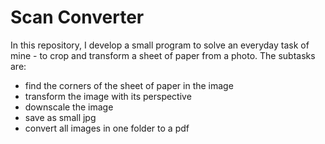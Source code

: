 # Scan Converter

In this repository, I develop a small program to solve an everyday task of mine - to crop and transform a sheet of paper from a photo. The subtasks are:
 - find the corners of the sheet of paper in the image
 - transform the image with its perspective
 - downscale the image
 - save as small jpg
 - convert all images in one folder to a pdf
